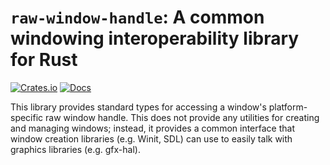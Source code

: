 # `raw-window-handle`: A common windowing interoperability library for Rust
[![Crates.io](https://img.shields.io/crates/v/raw-window-handle.svg?maxAge=2592000)](https://crates.io/crates/raw-window-handle)
[![Docs](https://docs.rs/raw-window-handle/badge.svg)](https://docs.rs/raw-window-handle)

This library provides standard types for accessing a window's platform-specific raw window handle. This does not provide any utilities for creating and managing windows; instead, it provides a common interface that window creation libraries (e.g. Winit, SDL) can use to easily talk with graphics libraries (e.g. gfx-hal).
